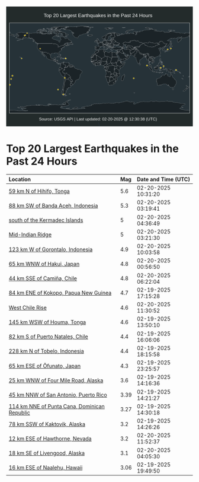 ![Map](./map.png)

# Top 20 Largest Earthquakes in the Past 24 Hours

| Location | Mag | Date and Time (UTC) |
|:---|:---|:---|
| [59 km N of Hihifo, Tonga](https://earthquake.usgs.gov/earthquakes/eventpage/us7000pexc) | 5.6 | 02-20-2025 10:31:20 |
| [88 km SW of Banda Aceh, Indonesia](https://earthquake.usgs.gov/earthquakes/eventpage/us7000pevu) | 5.3 | 02-20-2025 03:19:41 |
| [south of the Kermadec Islands](https://earthquake.usgs.gov/earthquakes/eventpage/us7000pew5) | 5 | 02-20-2025 04:36:49 |
| [Mid-Indian Ridge](https://earthquake.usgs.gov/earthquakes/eventpage/us7000pevy) | 5 | 02-20-2025 03:21:30 |
| [123 km W of Gorontalo, Indonesia](https://earthquake.usgs.gov/earthquakes/eventpage/us7000pex6) | 4.9 | 02-20-2025 10:03:58 |
| [65 km WNW of Hakui, Japan](https://earthquake.usgs.gov/earthquakes/eventpage/us7000pev7) | 4.8 | 02-20-2025 00:56:50 |
| [44 km SSE of Camiña, Chile](https://earthquake.usgs.gov/earthquakes/eventpage/us7000pewh) | 4.8 | 02-20-2025 06:22:04 |
| [84 km ENE of Kokopo, Papua New Guinea](https://earthquake.usgs.gov/earthquakes/eventpage/us7000perj) | 4.7 | 02-19-2025 17:15:28 |
| [West Chile Rise](https://earthquake.usgs.gov/earthquakes/eventpage/us7000pexi) | 4.6 | 02-20-2025 11:30:52 |
| [145 km WSW of Houma, Tonga](https://earthquake.usgs.gov/earthquakes/eventpage/us7000peqm) | 4.6 | 02-19-2025 13:50:10 |
| [82 km S of Puerto Natales, Chile](https://earthquake.usgs.gov/earthquakes/eventpage/us7000perb) | 4.4 | 02-19-2025 16:06:06 |
| [228 km N of Tobelo, Indonesia](https://earthquake.usgs.gov/earthquakes/eventpage/us7000perp) | 4.4 | 02-19-2025 18:15:58 |
| [65 km ESE of Ōfunato, Japan](https://earthquake.usgs.gov/earthquakes/eventpage/us7000peuz) | 4.3 | 02-19-2025 23:25:57 |
| [25 km WNW of Four Mile Road, Alaska](https://earthquake.usgs.gov/earthquakes/eventpage/ak0252axaxek) | 3.6 | 02-19-2025 14:16:36 |
| [45 km NNW of San Antonio, Puerto Rico](https://earthquake.usgs.gov/earthquakes/eventpage/pr2025050000) | 3.39 | 02-19-2025 14:21:27 |
| [114 km NNE of Punta Cana, Dominican Republic](https://earthquake.usgs.gov/earthquakes/eventpage/pr71473033) | 3.27 | 02-19-2025 14:30:18 |
| [78 km SSW of Kaktovik, Alaska](https://earthquake.usgs.gov/earthquakes/eventpage/ak0252axd1wu) | 3.2 | 02-19-2025 14:26:26 |
| [12 km ESE of Hawthorne, Nevada](https://earthquake.usgs.gov/earthquakes/eventpage/nn00893734) | 3.2 | 02-20-2025 11:52:37 |
| [18 km SE of Livengood, Alaska](https://earthquake.usgs.gov/earthquakes/eventpage/ak0252cetkis) | 3.1 | 02-20-2025 04:05:30 |
| [16 km ESE of Naalehu, Hawaii](https://earthquake.usgs.gov/earthquakes/eventpage/hv74619337) | 3.06 | 02-19-2025 19:49:50 |
